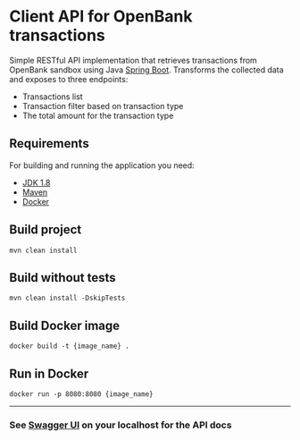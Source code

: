 # Client API for OpenBank transactions

Simple RESTful API implementation that retrieves transactions from OpenBank sandbox using Java [Spring Boot](http://projects.spring.io/spring-boot/).
Transforms the collected data and exposes to three endpoints:
- Transactions list
- Transaction filter based on transaction type
- The total amount for the transaction type

## Requirements
For building and running the application you need:

- [JDK 1.8](https://www.oracle.com/java/technologies/javase/javase-jdk8-downloads.html)
- [Maven](https://maven.apache.org)
- [Docker](https://www.docker.com)

## Build project 
`mvn clean install`

## Build without tests
`mvn clean install -DskipTests`

## Build Docker image
`docker build -t {image_name} .`

## Run in Docker
`docker run -p 8080:8080 {image_name}`
___
### See [Swagger UI](http://localhost:8080/swagger-ui/) on your localhost for the API docs
